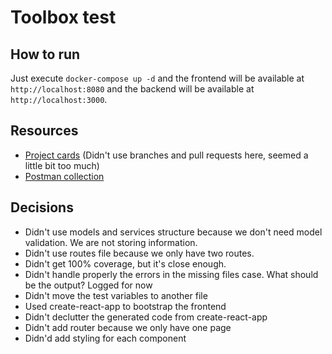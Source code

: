 # Toolbox test

## How to run

Just execute `docker-compose up -d` and the frontend will be available at `http://localhost:8080` and the backend will be available at `http://localhost:3000`.

## Resources

- [Project cards](https://www.example.com) (Didn't use branches and pull requests here, seemed a little bit too much)
- [Postman collection](https://app.getpostman.com/run-collection/26739489-170a7ed6-38dc-4620-93b7-8e0009fd3529?action=collection%2Ffork&source=rip_markdown&collection-url=entityId%3D26739489-170a7ed6-38dc-4620-93b7-8e0009fd3529%26entityType%3Dcollection%26workspaceId%3D83e43c2f-12cb-4379-b820-025a3c9c8e22)

## Decisions

- Didn't use models and services structure because we don't need model validation. We are not storing information.
- Didn't use routes file because we only have two routes.
- Didn't get 100% coverage, but it's close enough.
- Didn't handle properly the errors in the missing files case. What should be the output? Logged for now
- Didn't move the test variables to another file
- Used create-react-app to bootstrap the frontend
- Didn't declutter the generated code from create-react-app
- Didn't add router because we only have one page
- Didn'd add styling for each component